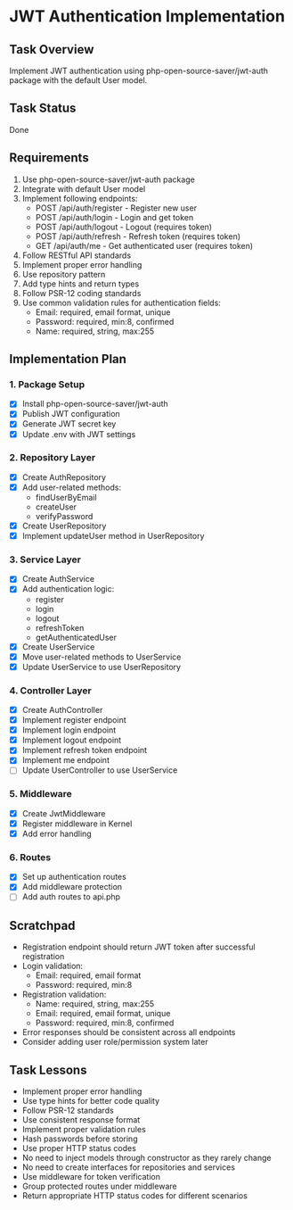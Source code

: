 # JWT Authentication Implementation

## Task Overview
Implement JWT authentication using php-open-source-saver/jwt-auth package with the default User model.

## Task Status
Done

## Requirements
1. Use php-open-source-saver/jwt-auth package
2. Integrate with default User model
3. Implement following endpoints:
   - POST /api/auth/register - Register new user
   - POST /api/auth/login - Login and get token
   - POST /api/auth/logout - Logout (requires token)
   - POST /api/auth/refresh - Refresh token (requires token)
   - GET /api/auth/me - Get authenticated user (requires token)
4. Follow RESTful API standards
5. Implement proper error handling
6. Use repository pattern
7. Add type hints and return types
8. Follow PSR-12 coding standards
9. Use common validation rules for authentication fields:
   - Email: required, email format, unique
   - Password: required, min:8, confirmed
   - Name: required, string, max:255

## Implementation Plan

### 1. Package Setup
- [X] Install php-open-source-saver/jwt-auth
- [X] Publish JWT configuration
- [X] Generate JWT secret key
- [X] Update .env with JWT settings

### 2. Repository Layer
- [X] Create AuthRepository
- [X] Add user-related methods:
   - findUserByEmail
   - createUser
   - verifyPassword
- [X] Create UserRepository
- [X] Implement updateUser method in UserRepository

### 3. Service Layer
- [X] Create AuthService
- [X] Add authentication logic:
   - register
   - login
   - logout
   - refreshToken
   - getAuthenticatedUser
- [X] Create UserService
- [X] Move user-related methods to UserService
- [X] Update UserService to use UserRepository

### 4. Controller Layer
- [X] Create AuthController
- [X] Implement register endpoint
- [X] Implement login endpoint
- [X] Implement logout endpoint
- [X] Implement refresh token endpoint
- [X] Implement me endpoint
- [ ] Update UserController to use UserService

### 5. Middleware
- [X] Create JwtMiddleware
- [X] Register middleware in Kernel
- [X] Add error handling

### 6. Routes
- [X] Set up authentication routes
- [X] Add middleware protection
- [ ] Add auth routes to api.php

## Scratchpad
- Registration endpoint should return JWT token after successful registration
- Login validation:
  - Email: required, email format
  - Password: required, min:8
- Registration validation:
  - Name: required, string, max:255
  - Email: required, email format, unique
  - Password: required, min:8, confirmed
- Error responses should be consistent across all endpoints
- Consider adding user role/permission system later

## Task Lessons
- Implement proper error handling
- Use type hints for better code quality
- Follow PSR-12 standards
- Use consistent response format
- Implement proper validation rules
- Hash passwords before storing
- Use proper HTTP status codes
- No need to inject models through constructor as they rarely change
- No need to create interfaces for repositories and services
- Use middleware for token verification
- Group protected routes under middleware
- Return appropriate HTTP status codes for different scenarios 